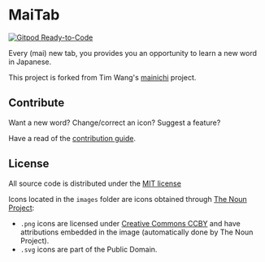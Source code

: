 # MaiTab

[![Gitpod Ready-to-Code](https://img.shields.io/badge/Gitpod-ready--to--code-blue?logo=gitpod)](https://gitpod.io/#https://github.com/maitab/maitab)

Every (mai) new tab, you provides you an opportunity to learn a new word in Japanese.

This project is forked from Tim Wang's [mainichi](https://github.com/timwangdev/mainichi) project.

## Contribute

Want a new word? Change/correct an icon? Suggest a feature?

Have a read of the [contribution guide](CONTRIBUTING.md).

## License

All source code is distributed under the [MIT license](https://opensource.org/licenses/MIT)

Icons located in the `images` folder are icons obtained through [The Noun Project](https://thenounproject.com/):
- `.png` icons are licensed under [Creative Commons CCBY](https://creativecommons.org/licenses/by/3.0/us/legalcode) and have attributions embedded in the image (automatically done by The Noun Project).
- `.svg` icons are part of the Public Domain.
